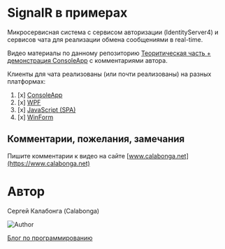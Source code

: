 # SignalR в примерах

Микросервисная система с сервисом авторизации (IdentityServer4) и сервисов чата для реализации обмена сообщениями в real-time.

Видео материалы по данному репозиторию [Теоритическая часть + демонстрация ConsoleApp](https://youtu.be/TIG2oMgkbcg) с комментариями автора.

Клиенты для чата реализованы (или почти реализованы) на разных платформах:
1. [x] [ConsoleApp](https://youtu.be/TIG2oMgkbcg?t=2293)
2. [x] [WPF](https://youtu.be/qxFF4wY2y9Q)
3. [x] [JavaScript (SPA)](https://youtu.be/vZnq7KHe1SQ)
4. [x] [WinForm](https://youtu.be/a92UbvvrbVY)

## Комментарии, пожелания, замечания

Пишите комментарии к видео на сайте [www.calabonga.net](https://www.calabonga.net)

# Автор

Сергей Калабонга (Calabonga)

![Author](https://www.calabonga.net/images/Calabonga.gif)

[Блог по программированию](https://www.calabonga.net)
